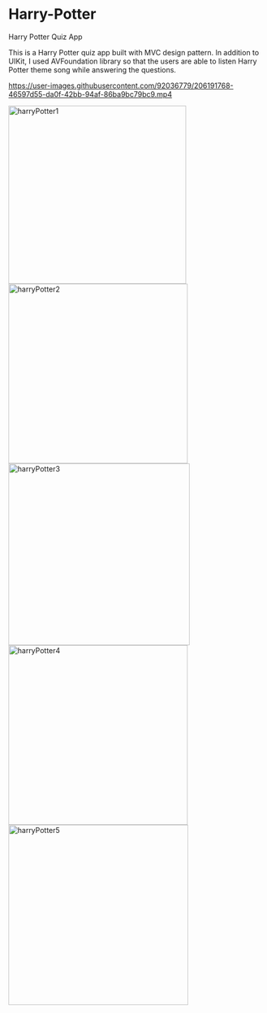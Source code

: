 # Harry-Potter
Harry Potter Quiz App

This is a Harry Potter quiz app built with MVC design pattern. In addition to UIKit, I used AVFoundation library so that the users are able to listen Harry Potter theme song while answering the questions.


https://user-images.githubusercontent.com/92036779/206191768-46597d55-da0f-42bb-94af-86ba9bc79bc9.mp4

<img width="350" alt="harryPotter1" src="https://user-images.githubusercontent.com/92036779/206192048-eeb1c885-b319-45fc-852f-4f80c9c5fd54.png">
<img width="353" alt="harryPotter2" src="https://user-images.githubusercontent.com/92036779/206192066-10958909-067e-4e69-ac8e-4b14b3a6e9c5.png">
<img width="357" alt="harryPotter3" src="https://user-images.githubusercontent.com/92036779/206192099-f40a2f07-9ea9-4a1b-a9ba-af8b41634a89.png">
<img width="353" alt="harryPotter4" src="https://user-images.githubusercontent.com/92036779/206192118-b5625054-3332-4322-a4d4-736d37e31b08.png">
<img width="354" alt="harryPotter5" src="https://user-images.githubusercontent.com/92036779/206192138-bd69070a-cdb5-4094-b257-005d1132c60c.png">

